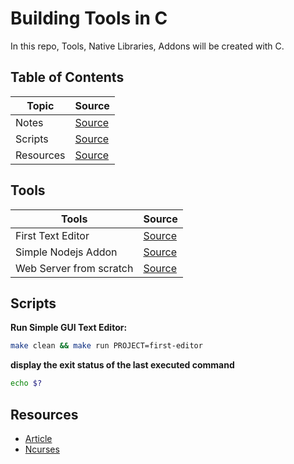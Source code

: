 # Building Tools in C

In this repo, Tools, Native Libraries, Addons will be created with C.

## Table of Contents

| Topic     | Source                     |
| --------- | -------------------------- |
| Notes     | [Source](./docs/README.md) |
| Scripts   | [Source](#scripts)         |
| Resources | [Source](#resources)       |

## Tools

| Tools                   | Source                                  |
| ----------------------- | --------------------------------------- |
| First Text Editor       | [Source](./src/first-editor)            |
| Simple Nodejs Addon     | [Source](./src/simple_nodejs_addon)     |
| Web Server from scratch | [Source](./src/web_server_from_scratch) |

## Scripts

**Run Simple GUI Text Editor:**

```bash
make clean && make run PROJECT=first-editor
```

**display the exit status of the last executed command**

```bash
echo $?
```

## Resources

- [Article](https://viewsourcecode.org/snaptoken/kilo/)
- [Ncurses](https://ftp.gnu.org/pub/gnu/ncurses/)
